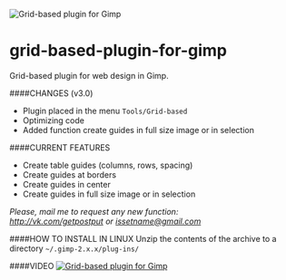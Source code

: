 ![Grid-based plugin for Gimp](https://drive.google.com/uc?id=0B9XXnF3rNTBkZ3ByVVdDN1pONFk)

# grid-based-plugin-for-gimp
Grid-based plugin for web design in Gimp.

####CHANGES (v3.0)
- Plugin placed in the menu `Tools/Grid-based`
- Optimizing code
- Added function create guides in full size image or in selection

####CURRENT FEATURES
- Create table guides (columns, rows, spacing)
- Create guides at borders
- Create guides in center
- Create guides in full size image or in selection

*Please, mail me to request any new function:  
http://vk.com/getpostput or <issetname@gmail.com>*

####HOW TO INSTALL IN LINUX
Unzip the contents of the archive to a directory `~/.gimp-2.x.x/plug-ins/`

####VIDEO
[![Grid-based plugin for Gimp](http://img.youtube.com/vi/SLiS5oY0VRQ/0.jpg)](http://www.youtube.com/watch?v=SLiS5oY0VRQ)
